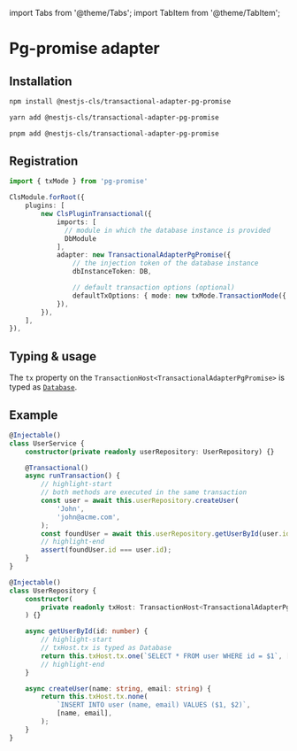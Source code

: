 import Tabs from '@theme/Tabs';
import TabItem from '@theme/TabItem';

# Pg-promise adapter

## Installation

<Tabs>
<TabItem value="npm" label="npm" default>

```bash
npm install @nestjs-cls/transactional-adapter-pg-promise
```

</TabItem>
<TabItem value="yarn" label="yarn">

```bash
yarn add @nestjs-cls/transactional-adapter-pg-promise
```

</TabItem>
<TabItem value="pnpm" label="pnpm">

```bash
pnpm add @nestjs-cls/transactional-adapter-pg-promise
```

</TabItem>
</Tabs>

## Registration

```ts
import { txMode } from 'pg-promise'

ClsModule.forRoot({
    plugins: [
        new ClsPluginTransactional({
            imports: [
              // module in which the database instance is provided
              DbModule
            ],
            adapter: new TransactionalAdapterPgPromise({
                // the injection token of the database instance
                dbInstanceToken: DB,

                // default transaction options (optional)
                defaultTxOptions: { mode: new txMode.TransactionMode({ tiLevel: txMode.isolationLevel.serializable }) }
            }),
        }),
    ],
}),
```

## Typing & usage

The `tx` property on the `TransactionHost<TransactionalAdapterPgPromise>` is typed as [`Database`](https://vitaly-t.github.io/pg-promise/Database.html).

## Example

```ts title="user.service.ts"
@Injectable()
class UserService {
    constructor(private readonly userRepository: UserRepository) {}

    @Transactional()
    async runTransaction() {
        // highlight-start
        // both methods are executed in the same transaction
        const user = await this.userRepository.createUser(
            'John',
            'john@acme.com',
        );
        const foundUser = await this.userRepository.getUserById(user.id);
        // highlight-end
        assert(foundUser.id === user.id);
    }
}
```

```ts title="user.repository.ts"
@Injectable()
class UserRepository {
    constructor(
        private readonly txHost: TransactionHost<TransactionalAdapterPgPromise>,
    ) {}

    async getUserById(id: number) {
        // highlight-start
        // txHost.tx is typed as Database
        return this.txHost.tx.one(`SELECT * FROM user WHERE id = $1`, [id]);
        // highlight-end
    }

    async createUser(name: string, email: string) {
        return this.txHost.tx.none(
            `INSERT INTO user (name, email) VALUES ($1, $2)`,
            [name, email],
        );
    }
}
```
